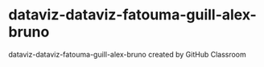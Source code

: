 # dataviz-dataviz-fatouma-guill-alex-bruno
dataviz-dataviz-fatouma-guill-alex-bruno created by GitHub Classroom
